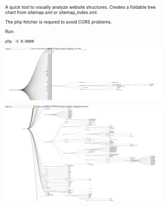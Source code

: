 A quick tool to visually analyze website structures. Creates a foldable tree chart from sitemap.xml or sitemap_index.xml.

The php fetcher is requred to avoid CORS problems.

Run:

`php -S 0:8000`





![loading-ag-239](./screenshot_1.png?raw=true "Title")

![loading-ag-237](screenshot_2.png?raw=true "Title")
